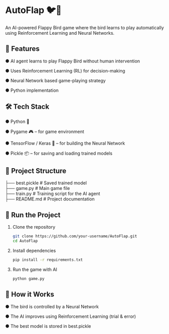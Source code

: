 # AutoFlap 🐦🤖

An AI-powered Flappy Bird game where the bird learns to play automatically using Reinforcement Learning and Neural Networks.



## 🚀 Features

● AI agent learns to play Flappy Bird without human intervention

● Uses Reinforcement Learning (RL) for decision-making

● Neural Network based game-playing strategy

● Python implementation


## 🛠️ Tech Stack

● Python 🐍

● Pygame 🎮 – for game environment

● TensorFlow / Keras 🧠 – for building the Neural Network

● Pickle 📦 – for saving and loading trained models


## 📂 Project Structure
├── best.pickle        # Saved trained model  
├── game.py            # Main game file  
├── train.py           # Training script for the AI agent  
├── README.md          # Project documentation  


## 🚀 Run the Project

1. Clone the repository
   ```bash
   git clone https://github.com/your-username/AutoFlap.git
   cd AutoFlap
2. Install dependencies
   ```bash
   pip install -r requirements.txt
3. Run the game with AI
    ```bash
    python game.py


## 📖 How it Works

● The bird is controlled by a Neural Network

● The AI improves using Reinforcement Learning (trial & error)

● The best model is stored in best.pickle
